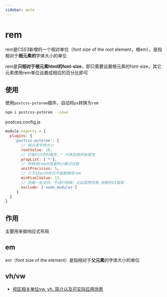 ```yaml
---
sidebar: auto
---
```


# rem

rem是CSS3新增的一个相对单位（font size of the root element，根em），是指相对于**根元素的**字体大小的单位

rem是**只相对于根元素html的font-size**，即只需要设置根元素的font-size，其它元素使用rem单位设置成相应的百分比即可

## 使用

使用`postcss-pxtorem`插件，自动将`px`转换为`rem`

```bash
npm i postcss-pxtorem --save
```

postcss.config.js

```js
module.exports = {
  plugins: {
    'postcss-pxtorem': {
       // 根元素字体大小
       rootValue: 16,
       // 匹配CSS中的属性，* 代表启用所有属性
       propList: ['*'],
       // 转换成rem后保留的小数点位数
       unitPrecision: 5，
       // 小于12px的样式不被替换成rem
       minPixelValue: 12,
       // 忽略一些文件，不进行转换，比如我想忽略 依赖的UI框架
       exclude: ['node_modules']
     }
  }
}

```


## 作用

主要用来做响应式布局



## em

em（font size of the element）是指相对于**父元素**的字体大小的单位


## vh/vw

- [视区相关单位vw, vh..简介以及可实际应用场景
](https://www.zhangxinxu.com/wordpress/2012/09/new-viewport-relative-units-vw-vh-vm-vmin/)